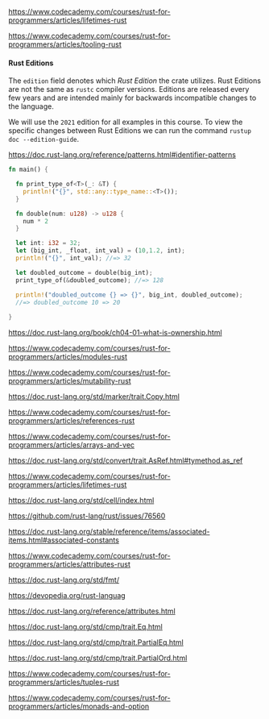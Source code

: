 

https://www.codecademy.com/courses/rust-for-programmers/articles/lifetimes-rust


https://www.codecademy.com/courses/rust-for-programmers/articles/tooling-rust



#### Rust Editions

The `edition` field denotes which _Rust Edition_ the crate utilizes. Rust Editions are not the same as `rustc` compiler versions. Editions are released every few years and are intended mainly for backwards incompatible changes to the language.

We will use the `2021` edition for all examples in this course. To view the specific changes between Rust Editions we can run the command `rustup doc --edition-guide`.




https://doc.rust-lang.org/reference/patterns.html#identifier-patterns


```rust
fn main() {

  fn print_type_of<T>(_: &T) {
    println!("{}", std::any::type_name::<T>());
  }

  fn double(num: u128) -> u128 {
    num * 2
  }

  let int: i32 = 32;
  let (big_int, _float, int_val) = (10,1.2, int);
  println!("{}", int_val); //=> 32

  let doubled_outcome = double(big_int);
  print_type_of(&doubled_outcome); //=> 128

  println!("doubled_outcome {} => {}", big_int, doubled_outcome);
  //=> doubled_outcome 10 => 20
  
}

```



https://doc.rust-lang.org/book/ch04-01-what-is-ownership.html


https://www.codecademy.com/courses/rust-for-programmers/articles/modules-rust


https://www.codecademy.com/courses/rust-for-programmers/articles/mutability-rust


https://doc.rust-lang.org/std/marker/trait.Copy.html


https://www.codecademy.com/courses/rust-for-programmers/articles/references-rust

https://www.codecademy.com/courses/rust-for-programmers/articles/arrays-and-vec


https://doc.rust-lang.org/std/convert/trait.AsRef.html#tymethod.as_ref



https://www.codecademy.com/courses/rust-for-programmers/articles/lifetimes-rust


https://doc.rust-lang.org/std/cell/index.html



https://github.com/rust-lang/rust/issues/76560

https://doc.rust-lang.org/stable/reference/items/associated-items.html#associated-constants


https://www.codecademy.com/courses/rust-for-programmers/articles/attributes-rust


https://doc.rust-lang.org/std/fmt/

https://devopedia.org/rust-languag


https://doc.rust-lang.org/reference/attributes.html


https://doc.rust-lang.org/std/cmp/trait.Eq.html

https://doc.rust-lang.org/std/cmp/trait.PartialEq.html

https://doc.rust-lang.org/std/cmp/trait.PartialOrd.html

https://www.codecademy.com/courses/rust-for-programmers/articles/tuples-rust

https://www.codecademy.com/courses/rust-for-programmers/articles/monads-and-option

